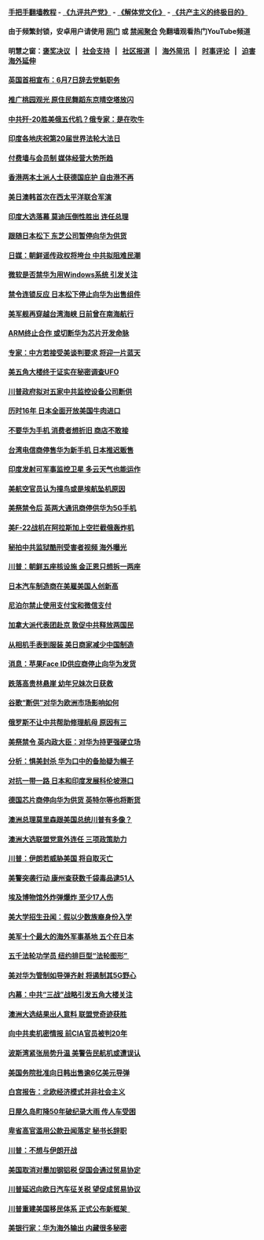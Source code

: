 #### [手把手翻墙教程](https://github.com/gfw-breaker/guides/wiki) -  [《九评共产党》](https://github.com/gfw-breaker/9ping.md?t=05241132) - [《解体党文化》](https://github.com/gfw-breaker/jtdwh.md?t=05241132) - [《共产主义的终极目的》](https://github.com/gfw-breaker/gczydzjmd.md?t=05241132)

#### 由于频繁封锁，安卓用户请使用 [网门](https://github.com/gfw-breaker/bn-android/blob/master/ogate.md?t=05241132) 或 [禁闻聚合](https://github.com/gfw-breaker/bn-android) 免翻墙观看热门YouTube频道 

#### 明慧之窗：[褒奖决议](282.md?t=05241132) &nbsp;&nbsp;|&nbsp;&nbsp; [社会支持](140.md?t=05241132) &nbsp;&nbsp;|&nbsp;&nbsp; [社区报道](91.md?t=05241132) &nbsp;&nbsp;|&nbsp;&nbsp; [海外简讯](245.md?t=05241132) &nbsp;&nbsp;|&nbsp;&nbsp; [时事评论](251.md?t=05241132) &nbsp;&nbsp;|&nbsp;&nbsp; [迫害海外延伸](236.md?t=05241132) 

#### [英国首相宣布：6月7日辞去党魁职务](../pages/nsc418/n11277280.md?t=05241132) 

#### [推广桃园观光 原住民舞蹈东京晴空塔放闪](../pages/nsc418/n11276806.md?t=05241132) 

#### [中共歼-20胜美俄五代机？俄专家：是在吹牛](../pages/nsc418/n11275750.md?t=05241132) 

#### [印度各地庆祝第20届世界法轮大法日](../pages/nsc418/n11275496.md?t=05241132) 

#### [付费墙与会员制 媒体经营大势所趋](../pages/nsc418/n11273769.md?t=05241132) 

#### [香港两本土派人士获德国庇护 自由港不再](../pages/nsc418/n11273685.md?t=05241132) 

#### [美日澳韩首次在西太平洋联合军演](../pages/nsc418/n11275307.md?t=05241132) 

#### [印度大选落幕 莫迪压倒性胜出 连任总理](../pages/nsc418/n11275261.md?t=05241132) 

#### [跟随日本松下 东芝公司暂停向华为供货](../pages/nsc418/n11274937.md?t=05241132) 

#### [日媒：朝鲜谣传政权将垮台 中共拟阻难民潮](../pages/nsc418/n11274639.md?t=05241132) 

#### [微软是否禁华为用Windows系统 引发关注](../pages/nsc418/n11274088.md?t=05241132) 

#### [禁令连锁反应 日本松下停止向华为出售组件](../pages/nsc418/n11274010.md?t=05241132) 

#### [美军舰再穿越台湾海峡 日前曾在南海航行](../pages/nsc418/n11274189.md?t=05241132) 

#### [ARM终止合作 或切断华为芯片开发命脉](../pages/nsc418/n11273832.md?t=05241132) 

#### [专家：中方若接受美谈判要求 将迎一片蓝天](../pages/nsc418/n11273453.md?t=05241132) 

#### [美五角大楼终于证实在秘密调查UFO](../pages/nsc418/n11273143.md?t=05241132) 

#### [川普政府拟对五家中共监控设备公司断供](../pages/nsc418/n11273182.md?t=05241132) 

#### [历时16年 日本全面开放美国牛肉进口](../pages/nsc418/n11273108.md?t=05241132) 

#### [不要华为手机 消费者想折旧 商店不敢接](../pages/nsc418/n11273119.md?t=05241132) 

#### [台湾电信商停售华为新手机 日本推迟贩售](../pages/nsc418/n11272984.md?t=05241132) 

#### [印度发射可军事监控卫星 多云天气也能运作](../pages/nsc418/n11272909.md?t=05241132) 

#### [美航空官员认为撞鸟或是埃航坠机原因](../pages/nsc418/n11272899.md?t=05241132) 

#### [美祭禁令后 英两大通讯商停供华为5G手机](../pages/nsc418/n11272891.md?t=05241132) 

#### [美F-22战机在阿拉斯加上空拦截俄轰炸机](../pages/nsc418/n11272579.md?t=05241132) 

#### [秘拍中共监狱酷刑受害者视频 海外曝光](../pages/nsc418/n11272064.md?t=05241132) 

#### [川普：朝鲜五座核设施 金正恩只想拆一两座](../pages/nsc418/n11272492.md?t=05241132) 

#### [日本汽车制造商在美雇美国人创新高](../pages/nsc418/n11271209.md?t=05241132) 

#### [尼泊尔禁止使用支付宝和微信支付](../pages/nsc418/n11271053.md?t=05241132) 

#### [加拿大派代表团赴京 敦促中共释放两国民](../pages/nsc418/n11270980.md?t=05241132) 

#### [从相机手表到服装 美日商家减少中国制造](../pages/nsc418/n11269243.md?t=05241132) 

#### [消息：苹果Face ID供应商停止向华为发货](../pages/nsc418/n11269186.md?t=05241132) 

#### [跌落高贵林悬崖 幼年兄妹次日获救](../pages/nsc418/n11269621.md?t=05241132) 

#### [谷歌“断供”对华为欧洲市场影响如何](../pages/nsc418/n11269187.md?t=05241132) 

#### [俄罗斯不让中共帮助修理航母 原因有三](../pages/nsc418/n11269161.md?t=05241132) 

#### [美祭禁令 英内政大臣：对华为持更强硬立场](../pages/nsc418/n11269012.md?t=05241132) 

#### [分析：惧美封杀 华为口中的备胎疑为幌子](../pages/nsc418/n11268802.md?t=05241132) 

#### [对抗一带一路 日本和印度发展科伦坡港口](../pages/nsc418/n11268853.md?t=05241132) 

#### [德国芯片商停向华为供货 英特尔等也将断货](../pages/nsc418/n11268379.md?t=05241132) 

#### [澳洲总理莫里森跟美国总统川普有多像？](../pages/nsc418/n11267884.md?t=05241132) 

#### [澳洲大选联盟党意外连任 三项政策助力](../pages/nsc418/n11267772.md?t=05241132) 

#### [川普：伊朗若威胁美国 将自取灭亡](../pages/nsc418/n11267641.md?t=05241132) 

#### [美警突袭行动 康州查获数千袋毒品逮51人](../pages/nsc418/n11267360.md?t=05241132) 

#### [埃及博物馆外炸弹爆炸 至少17人伤](../pages/nsc418/n11267189.md?t=05241132) 

#### [美大学招生丑闻：假以少数族裔身份入学](../pages/nsc418/n11267067.md?t=05241132) 

#### [美军十个最大的海外军事基地 五个在日本](../pages/nsc418/n11246754.md?t=05241132) 

#### [五千法轮功学员 纽约排巨型“法轮图形” ](../pages/nsc418/n11266362.md?t=05241132) 

#### [美对华为管制如导弹齐射 将遏制其5G野心](../pages/nsc418/n11266364.md?t=05241132) 

#### [内幕：中共“三战”战略引发五角大楼关注](../pages/nsc418/n11257014.md?t=05241132) 

#### [澳洲大选结果出人意料 联盟党奇迹获胜](../pages/nsc418/n11266254.md?t=05241132) 

#### [向中共卖机密情报 前CIA官员被判20年](../pages/nsc418/n11266190.md?t=05241132) 

#### [波斯湾紧张局势升温 美警告民航机或遭误认](../pages/nsc418/n11266050.md?t=05241132) 

#### [美国务院批准向日韩出售逾6亿美元导弹](../pages/nsc418/n11266045.md?t=05241132) 

#### [白宫报告：北欧经济模式并非社会主义](../pages/nsc418/n11191942.md?t=05241132) 

#### [日屋久岛町降50年破纪录大雨 传人车受困](../pages/nsc418/n11265983.md?t=05241132) 

#### [卑省高官滥用公款丑闻落定 秘书长辞职](../pages/nsc418/n11265504.md?t=05241132) 

#### [川普：不想与伊朗开战](../pages/nsc418/n11265293.md?t=05241132) 

#### [美国取消对墨加钢铝税 促国会通过贸易协定](../pages/nsc418/n11265269.md?t=05241132) 

#### [川普延迟向欧日汽车征关税 望促成贸易协议](../pages/nsc418/n11265259.md?t=05241132) 

#### [川普重建美国移民体系 正式公布新框架  ](../pages/nsc418/n11265250.md?t=05241132) 

#### [美银行家：华为海外输出 内藏很多秘密](../pages/nsc418/n11249040.md?t=05241132) 


